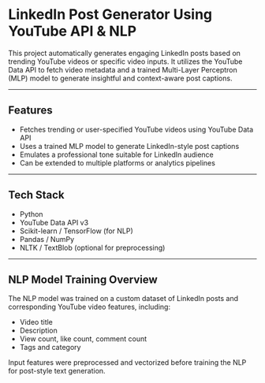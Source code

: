 # LinkedIn Post Generator Using YouTube API & NLP

This project automatically generates engaging LinkedIn posts based on trending YouTube videos or specific video inputs. It utilizes the YouTube Data API to fetch video metadata and a trained Multi-Layer Perceptron (MLP) model to generate insightful and context-aware post captions.

---

## Features

- Fetches trending or user-specified YouTube videos using YouTube Data API
- Uses a trained MLP model to generate LinkedIn-style post captions
- Emulates a professional tone suitable for LinkedIn audience
- Can be extended to multiple platforms or analytics pipelines

---

## Tech Stack

- Python
- YouTube Data API v3
- Scikit-learn / TensorFlow (for NLP)
- Pandas / NumPy
- NLTK / TextBlob (optional for preprocessing)

---

## NLP Model Training Overview

The NLP model was trained on a custom dataset of LinkedIn posts and corresponding YouTube video features, including:

- Video title
- Description
- View count, like count, comment count
- Tags and category

Input features were preprocessed and vectorized before training the NLP for post-style text generation.


